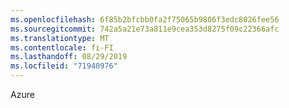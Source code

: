 ```yaml
---
ms.openlocfilehash: 6f85b2bfcbb0fa2f75065b9806f3edc8026fee56
ms.sourcegitcommit: 742a5a21e73a811e9cea353d8275f09c22366afc
ms.translationtype: MT
ms.contentlocale: fi-FI
ms.lasthandoff: 08/29/2019
ms.locfileid: "71940976"
---
```

Azure
